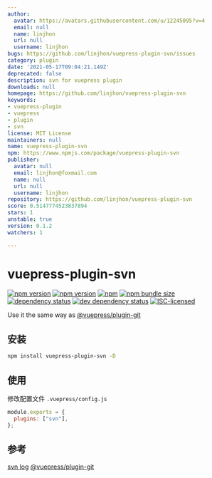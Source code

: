 ```yaml
---
author:
  avatar: https://avatars.githubusercontent.com/u/12245095?v=4
  email: null
  name: linjhon
  url: null
  username: linjhon
bugs: https://github.com/linjhon/vuepress-plugin-svn/issues
category: plugin
date: '2021-05-17T09:04:21.149Z'
deprecated: false
description: svn for vuepress plugin
downloads: null
homepage: https://github.com/linjhon/vuepress-plugin-svn
keywords:
- vuepress-plugin
- vuepress
- plugin
- svn
license: MIT License
maintainers: null
name: vuepress-plugin-svn
npm: https://www.npmjs.com/package/vuepress-plugin-svn
publisher:
  avatar: null
  email: linjhon@foxmail.com
  name: null
  url: null
  username: linjhon
repository: https://github.com/linjhon/vuepress-plugin-svn
score: 0.5147774523837894
stars: 1
unstable: true
version: 0.1.2
watchers: 1

---
```


# vuepress-plugin-svn

[![npm version](https://img.shields.io/npm/v/vuepress-plugin-svn.svg)](https://www.npmjs.com/package/vuepress-plugin-svn)
[![npm version](https://img.shields.io/github/workflow/status/linjhon/vuepress-plugin-svn/npm-publish)](https://www.npmjs.com/package/vuepress-plugin-svn)
[![npm](https://img.shields.io/npm/dw/vuepress-plugin-svn)](https://www.npmjs.com/package/vuepress-plugin-svn)
[![npm bundle size](https://img.shields.io/bundlephobia/min/vuepress-plugin-svn)](https://www.npmjs.com/package/vuepress-plugin-svn)
[![dependency status](https://img.shields.io/david/linjhon/vuepress-plugin-svn.svg)](https://david-dm.org/linjhon/vuepress-plugin-svn)
[![dev dependency status](https://img.shields.io/david/dev/linjhon/vuepress-plugin-svn.svg)](https://david-dm.org/linjhon/vuepress-plugin-svn#info=devDependencies)
[![ISC-licensed](https://img.shields.io/github/license/linjhon/vuepress-plugin-svn.svg)](https://choosealicense.com/licenses/isc/)

Use it the same way as [@vuepress/plugin-git](https://vuepress.github.io/reference/plugin/git.html)

## 安装

```sh
npm install vuepress-plugin-svn -D
```

## 使用

修改配置文件 `.vuepress/config.js`

```js
module.exports = {
  plugins: ["svn"],
};
```

## 参考

[svn log](http://svnbook.red-bean.com/zh/1.8/svn.ref.svn.c.log.html)
[@vuepress/plugin-git](https://vuepress.github.io/reference/plugin/git.html)

